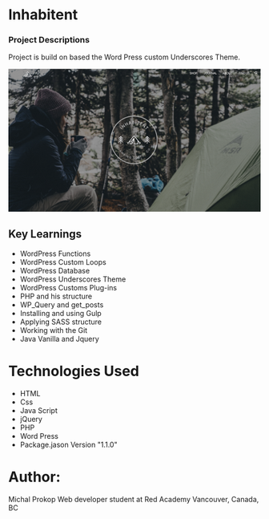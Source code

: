 # Inhabitent

### Project Descriptions

Project is build on based the Word Press custom Underscores Theme.

<img src="./images/main-girl-inhabitant.png"  />

## Key Learnings

- WordPress Functions
- WordPress Custom Loops
- WordPress Database
- WordPress Underscores Theme
- WordPress Customs Plug-ins
- PHP and his structure
- WP_Query and get_posts
- Installing and using Gulp
- Applying SASS structure
- Working with the Git
- Java Vanilla and Jquery

# Technologies Used

- HTML
- Css
- Java Script
- jQuery
- PHP
- Word Press
- Package.jason Version "1.1.0"

# Author:

Michal Prokop
Web developer student at Red Academy
Vancouver, Canada, BC
